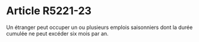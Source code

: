 # Article R5221-23

  
Un étranger peut occuper un ou plusieurs emplois saisonniers dont la durée cumulée ne peut excéder six mois par an.
